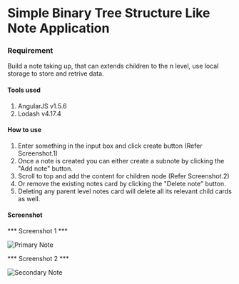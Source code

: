 # Simple Binary Tree Structure Like Note Application

### Requirement

Build a note taking up, that can extends children to the n level, use local storage to store and retrive data.

#### Tools used
1) AngularJS v1.5.6
2) Lodash v4.17.4

#### How to use

1) Enter something in the input box and click create button (Refer Screenshot.1)
2) Once a note is created you can either create a subnote by clicking the "Add note" button.
3) Scroll to top and add the content for children node (Refer Screenshot.2)
4) Or remove the existing notes card by clicking the "Delete note" button.
5) Deleting any parent level notes card will delete all its relevant child cards as well.

#### Screenshot

*** Screenshot 1 ***

![Primary Note](https://github.com/ajai-sandy/notesApp/blob/master/primaryNote.png)

*** Screenshot 2 ***

![Secondary Note](https://github.com/ajai-sandy/notesApp/blob/master/secondaryNote.png)

